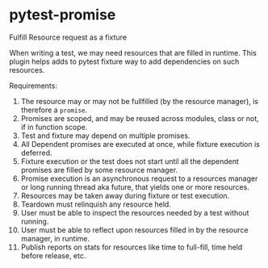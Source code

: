 # pytest-promise
Fulfill Resource request as a fixture

When writing a test, we may need resources that are filled in runtime.
This plugin helps adds to pytest fixture way to add dependencies on such resources.

Requirements:
1. The resource may or may not be fullfilled (by the resource manager), is therefore a `promise`.
2. Promises are scoped, and may be reused across modules, class or not, if in function scope.
3. Test and fixture may depend on multiple promises.
4. All Dependent promises are executed at once, while fixture execution is deferred.
5. Fixture execution or the test does not start until all the dependent promises are filled by some resource manager.
6. Promise execution is an asynchronous request to a resources manager or long running thread aka future, that yields one or more resources.
7. Resources may be taken away during fixture or test execution.
8. Teardown must relinquish any resource held.
9. User must be able to inspect the resources needed by a test without running.
10. User must be able to reflect upon resources filled in by the resource manager, in runtime.
11. Publish reports on stats for resources like time to full-fill, time held before release, etc.

